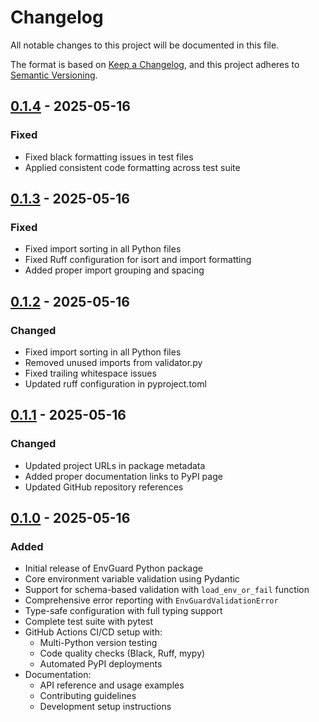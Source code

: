 # Changelog
All notable changes to this project will be documented in this file.

The format is based on [Keep a Changelog](https://keepachangelog.com/en/1.0.0/),
and this project adheres to [Semantic Versioning](https://semver.org/spec/v2.0.0.html).

## [0.1.4] - 2025-05-16
### Fixed
- Fixed black formatting issues in test files
- Applied consistent code formatting across test suite

## [0.1.3] - 2025-05-16
### Fixed
- Fixed import sorting in all Python files
- Fixed Ruff configuration for isort and import formatting
- Added proper import grouping and spacing

## [0.1.2] - 2025-05-16
### Changed
- Fixed import sorting in all Python files
- Removed unused imports from validator.py
- Fixed trailing whitespace issues
- Updated ruff configuration in pyproject.toml

## [0.1.1] - 2025-05-16
### Changed
- Updated project URLs in package metadata
- Added proper documentation links to PyPI page
- Updated GitHub repository references

## [0.1.0] - 2025-05-16
### Added
- Initial release of EnvGuard Python package
- Core environment variable validation using Pydantic
- Support for schema-based validation with `load_env_or_fail` function
- Comprehensive error reporting with `EnvGuardValidationError`
- Type-safe configuration with full typing support
- Complete test suite with pytest
- GitHub Actions CI/CD setup with:
  - Multi-Python version testing
  - Code quality checks (Black, Ruff, mypy)
  - Automated PyPI deployments
- Documentation:
  - API reference and usage examples
  - Contributing guidelines
  - Development setup instructions

[0.1.4]: https://github.com/cschanhniem/EnvGuard/compare/v0.1.3...v0.1.4
[0.1.3]: https://github.com/cschanhniem/EnvGuard/compare/v0.1.2...v0.1.3
[0.1.2]: https://github.com/cschanhniem/EnvGuard/compare/v0.1.1...v0.1.2
[0.1.1]: https://github.com/cschanhniem/EnvGuard/compare/v0.1.0...v0.1.1
[0.1.0]: https://github.com/cschanhniem/EnvGuard/releases/tag/v0.1.0
